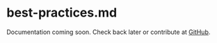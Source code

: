 # best-practices.md

Documentation coming soon. Check back later or contribute at [GitHub](https://github.com/arcaelas/agent).

